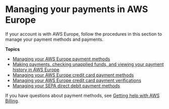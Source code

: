 # Managing your payments in AWS Europe<a name="emea-payments"></a>

If your account is with AWS Europe, follow the procedures in this section to manage your payment methods and payments\. 

**Topics**
+ [Managing your AWS Europe payment methods](edit-emea-payment-method.md)
+ [Making payments, checking unapplied funds, and viewing your payment history in AWS Europe](manage-making-a-payment-emea.md)
+ [Managing your AWS Europe credit card payment methods](manage-cc-emea.md)
+ [Managing your AWS Europe credit card payment verifications](manage-emea-cc-verification.md)
+ [Managing your SEPA direct debit payment methods](manage-debit-emea.md)

If you have questions about payment methods, see [Getting help with AWS Billing](billing-get-answers.md)\.
